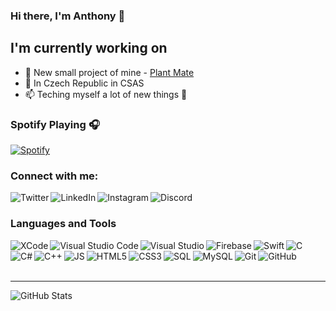 ### Hi there, I'm Anthony 👋

## I'm currently working on
- 🌱 New small project of mine - [Plant Mate](https://github.com/TonnyCS/PlantMate)
- 👀 In Czech Republic in CSAS
- 📫 Teching myself a lot of new things 🤣

### Spotify Playing 🎧
[![Spotify](https://novatorem-tonnycs.vercel.app//api/spotify)](https://open.spotify.com/user/tonny774)

### Connect with me:
[<img align="left" alt="Twitter" src="https://img.shields.io/badge/Twitter-1DA1F2?style=for-the-badge&logo=twitter&logoColor=white" />][twitter]
[<img align="left" alt="LinkedIn" src="https://img.shields.io/badge/LinkedIn-0077B5?style=for-the-badge&logo=linkedin&logoColor=white" />][linkedin]
[<img align="left" alt="Instagram" src="https://img.shields.io/badge/Instagram-E4405F?style=for-the-badge&logo=instagram&logoColor=white" />][instagram]
[<img align="left" alt="Discord" src="https://img.shields.io/badge/Discord-7289DA?style=for-the-badge&logo=discord&logoColor=white" />][discord]

<br />

### Languages and Tools
<img align="left" alt="XCode" src="https://img.shields.io/badge/Xcode-007ACC?style=for-the-badge&logo=Xcode&logoColor=white">
<img align="left" alt="Visual Studio Code" src="https://img.shields.io/badge/Visual_Studio_Code-0078D4?style=for-the-badge&logo=visual%20studio%20code&logoColor=white">
<img align="left" alt="Visual Studio" src="https://img.shields.io/badge/Visual_Studio_2019-5C2D91?style=for-the-badge&logo=visual%20studio&logoColor=white">
<img align="left" alt="Firebase" src="https://img.shields.io/badge/firebase-ffca28?style=for-the-badge&logo=firebase">
<img align="left" alt="Swift" src="https://img.shields.io/badge/Swift-FA7343?style=for-the-badge&logo=swift&logoColor=white">
<img align="left" alt="C" src="https://img.shields.io/badge/C-00599C?style=for-the-badge&logo=c&logoColor=white">
<img align="left" alt="C#" src="https://img.shields.io/badge/C%23-239120?style=for-the-badge&logo=c-sharp&logoColor=white">

<br />

<img align="left" alt="C++" src="https://img.shields.io/badge/C%2B%2B-00599C?style=for-the-badge&logo=c%2B%2B&logoColor=white">
<img align="left" alt="JS" src="https://img.shields.io/badge/JavaScript-323330?style=for-the-badge&logo=javascript&logoColor=F7DF1E">
<img align="left" alt="HTML5" src="https://img.shields.io/badge/HTML5-E34F26?style=for-the-badge&logo=html5&logoColor=white">
<img align="left" alt="CSS3" src="https://img.shields.io/badge/CSS-239120?&style=for-the-badge&logo=css3&logoColor=white">
<img align="left" alt="SQL" src="https://img.shields.io/badge/SQLite-07405E?style=for-the-badge&logo=sqlite&logoColor=white">
<img align="left" alt="MySQL" src="https://img.shields.io/badge/MySQL-00000F?style=for-the-badge&logo=mysql&logoColor=white">
<img align="left" alt="Git" src="https://img.shields.io/badge/Git-F05032?style=for-the-badge&logo=git&logoColor=white">
<img align="left" alt="GitHub" src="https://img.shields.io/badge/GitHub-100000?style=for-the-badge&logo=github&logoColor=white">

<br />
<br />

---
<img align="left" alt="GitHub Stats" src="https://github-readme-stats-tonnycs.vercel.app/api?username=TonnyCS&show_icons=true&hide_border=true&hide=stars,contribs,issues)">

[twitter]: https://twitter.com/Tonny\_nm
[linkedin]: https://www.linkedin.com/in/anton%C3%ADn-%C5%A1imek-9a038a1b4/
[instagram]: https://www.instagram.com/tonny_simek/
[discord]: https://discordapp.com/users/410887441323655168/
